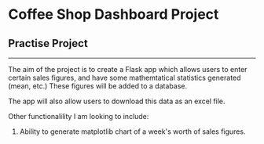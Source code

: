 # Coffee Shop Dashboard Project

## Practise Project

---

The aim of the project is to create a Flask app which allows users to enter certain sales figures, and have some mathemtatical statistics generated (mean, etc.) These figures will be added to a database.

The app will also allow users to download this data as an excel file.

Other functionalility I am looking to include:
1. Ability to generate matplotlib chart of a week's worth of sales figures.
 